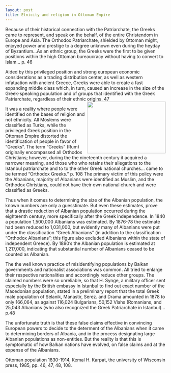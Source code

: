 ```yaml
---
layout: post
title: Etnicity and religion in Ottoman Empire
---
```

Because of their historical connection with the Patriarchate, the Greeks came to represent, and speak on the behalf, of the entire Christendom in Europe and Asia. The Orthodox Patriarchate, shielded by Ottoman might, enjoyed power and prestige to a degree unknown even during the heyday of Byzantium…As an ethnic group, the Greeks were the first to be given positions within the high Ottoman bureaucracy without having to convert to Islam… p. 46

Aided by this privileged position and strong european economic considerations as a trading distribution center, as well as western infatuation with ancient Greece,  Greeks were able to create a fast expanding middle class which, in turn, caused an increase in the size of the Greek-speaking population and of groups that identified with the Greek Patriarchate, regardless of their ethnic origins. 47 <img src="http://albter.eu5.org/images/7-page-0011.jpg" width="247" height="162" align="right" />

It was a reality where people were identified on the bases of religion and not ethnicity. All Moslems were classified as Turks, while the privileged Greek position in the Ottoman Empire distorted the identification of people in favor of “Greeks”.  The term “Greeks” (Rum) originally encompassed all Orthodox Christians; however, during the the nineteenth century it acquired a narrower meaning, and those who who retains their allegations to the Istanbul patriarchate and to to the other Greek national churches… came to be termed “Orthodox Greeks.” p. 108 The primary victim of this policy were the Albanians, majority of Albanians were identified as Muslim, and the Orthodox Christians, could not have their own national church and were classified as Greeks.

Thus when it comes to determining the size of the Albanian population, the known numbers are only a guesstimate. But even these estimates, prove that a drastic reduction of Albanian population occurred during the eighteenth century, more specifically after the Greek independence. In 1840 a population 1,500,000 Albanians was estimated. By 1876-78 the estimate had been reduced to 1,031,000, but evidently many of Albanians were put under the classification “Greek Albanians” (in addition to the classification “Orthodox Albanians”; this figure also excluded Albanians within the state of independent Greece). By 1890’s the Albanian population is estimated at 1,217,000, indicating that substantial number of Albanians ceased to be counted as Albanian.

The the well known practice of misidentifying populations by Balkan governments and nationalist associations was common. All tried to enlarge their respective nationalities and accordingly reduce other groups. The claimed numbers were so unreliable, so that  H. Synge, a military officer sent especially by the British embassy in Istanbul to find out exact number of the Macedonian population, stated in a preliminary report that the total Greek male population of Selanik, Manastir, Serez. and Drama amounted in 1878 to only 166,064, as against 116,024 Bulgarians, 50,152 Vlahs (Romanians, and 25,043 Albanians (who also recognized the Greek Patriarchate in Istanbul)…p.48

The unfortunate truth is that these false claims effective in convincing European powers to decide to the determent of  the Albanians when it came to determining borders of Albania, and in the process designating large Albanian populations as non-entities. But the reality is that this is symptomatic of how Balkan nations have evolved, on false claims and at the expense of the Albanians. 
<p>Ottoman population 1830-1914, Kemal H. Karpat, the university of Wisconsin press, 1985, pp. 46, 47, 48, 108.


